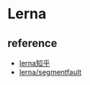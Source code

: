 # Lerna

## reference
- [lerna知乎](https://zhuanlan.zhihu.com/p/35237759)
- [lerna/segmentfault](https://segmentfault.com/a/1190000023160081)